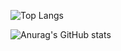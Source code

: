 ![Top Langs](https://github-readme-stats.vercel.app/api/top-langs/?username=agfalcon&exclude_repo=MetaUniversity)

![Anurag's GitHub stats](https://github-readme-stats.vercel.app/api?username=agfalcon&show_icons=true&theme=radical)


<!--
**agfalcon/agfalcon** is a ✨ _special_ ✨ repository because its `README.md` (this file) appears on your GitHub profile.

Here are some ideas to get you started:

- 🔭 I’m currently working on ...
- 🌱 I’m currently learning ...
- 👯 I’m looking to collaborate on ...
- 🤔 I’m looking for help with ...
- 💬 Ask me about ...
- 📫 How to reach me: ...
- 😄 Pronouns: ...
- ⚡ Fun fact: ...
-->
